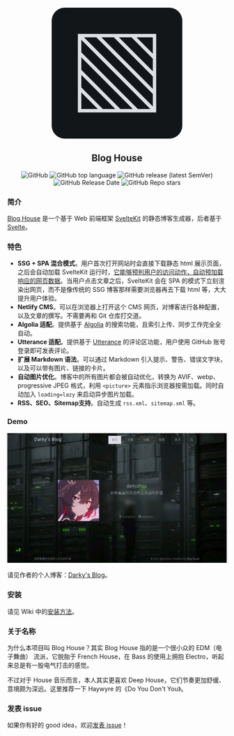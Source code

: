 <p align="center">
  <img width="300" src="https://github.com/blog-house/blog-house/raw/master/logo.png" alt="Blog house logo">
</p>
<h2 align="center">Blog House</h2>
<p align="center">
  <img alt="GitHub" src="https://img.shields.io/github/license/blog-house/blog-house">
  <img alt="GitHub top language" src="https://img.shields.io/github/languages/top/blog-house/blog-house">
  <img alt="GitHub release (latest SemVer)" src="https://img.shields.io/github/v/release/blog-house/blog-house">
  <img alt="GitHub Release Date" src="https://img.shields.io/github/release-date/blog-house/blog-house">
  <img alt="GitHub Repo stars" src="https://img.shields.io/github/stars/blog-house/blog-house?style=social">
</p>

### 简介

[Blog House](https://github.com/blog-house/blog-house) 是一个基于 Web 前端框架 [SvelteKit](https://kit.svelte.dev/) 的静态博客生成器，后者基于 [Svelte](https://svelte.dev/)。

### 特色

- **SSG + SPA 混合模式**。用户首次打开网站时会直接下载静态 html 展示页面，之后会自动加载 SvelteKit 运行时，[它能够预判用户的访问动作，自动预加载响应的网页数据](https://kit.svelte.dev/docs#anchor-options-sveltekit-prefetch)。当用户点击文章之后，SvelteKit 会在 SPA 的模式下立刻渲染出网页，而不是像传统的 SSG 博客那样需要浏览器再去下载 html 等，大大提升用户体验。
- **Netlify CMS**。可以在浏览器上打开这个 CMS 网页，对博客进行各种配置，以及文章的撰写。不需要再和 Git 仓库打交道。
- **Algolia 适配**。提供基于 [Algolia](https://algolia.com) 的搜索功能，且索引上传、同步工作完全全自动。
- **Utterance 适配**。提供基于 [Utterance](https://utteranc.es/) 的评论区功能，用户使用 GitHub 账号登录即可发表评论。
- **扩展 Markdown 语法**。可以通过 Markdown 引入提示、警告、错误文字块，以及可以带有图片、链接的卡片。
- **自动图片优化**。博客中的所有图片都会被自动优化，转换为 AVIF、webp、progressive JPEG 格式，利用 `<picture>` 元素指示浏览器按需加载。同时自动加入 `loading=lazy` 来启动异步图片加载。
- **RSS、SEO、Sitemap支持**。自动生成 `rss.xml`、`sitemap.xml` 等。

### Demo

<img width="800" src="https://github.com/blog-house/blog-house/raw/master/demo.jpg" alt="Blog house demo">

请见作者的个人博客：[Darky's Blog](https://darkyzhou.net)。

### 安装

请见 Wiki 中的[安装方法](https://github.com/blog-house/blog-house/wiki/安装-&-配置方法)。

### 关于名称

为什么本项目叫 Blog House？其实 Blog House 指的是一个很小众的 EDM（电子舞曲） 流派，它脱胎于 French House，在 Bass 的使用上拥抱 Electro，听起来总是有一股电气打击的感觉。

不过对于 House 音乐而言，本人其实更喜欢 Deep House，它们节奏更加舒缓、意境颇为深远。这里推荐一下 Haywyre 的《Do You Don't You》。

### 发表 issue

如果你有好的 good idea，欢迎[发表 issue](https://github.com/blog-house/blog-house/issues/new)！
